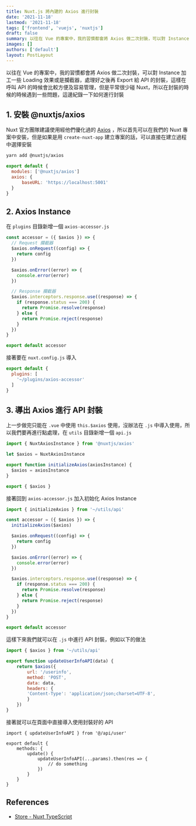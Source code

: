 ```yaml
---
title: Nuxt.js 將內建的 Axios 進行封裝
date: '2021-11-18'
lastmod: '2021-11-18'
tags: ['frontend', 'vuejs', 'nuxtjs']
draft: false
summary: 以往在 Vue 的專案中，我的習慣都會將 Axios 做二次封裝，可以對 Instance 加工一些 Loading 效果或是攔截器，處理好之後再 Export 給 API 的封裝，這樣在呼叫 API 的時候會比較方便及容易管理，但是平常很少碰 Nuxt，所以在封裝的時候的時候遇到一些問題，這邊紀錄一下如何進行封裝
images: []
authors: ['default']
layout: PostLayout
---
```


以往在 Vue 的專案中，我的習慣都會將 Axios 做二次封裝，可以對 Instance 加工一些 Loading 效果或是攔截器，處理好之後再 Export 給 API 的封裝，這樣在呼叫 API 的時候會比較方便及容易管理，但是平常很少碰 Nuxt，所以在封裝的時候的時候遇到一些問題，這邊紀錄一下如何進行封裝

<TOCInline toc={props.toc} asDisclosure />

## 1. 安裝 @nuxtjs/axios

Nuxt 官方團隊建議使用經他們優化過的 [Axios](https://axios.nuxtjs.org/) ，所以首先可以在我們的 Nuxt 專案中安裝，但是如果是用 `create-nuxt-app` 建立專案的話，可以直接在建立過程中選擇安裝

```bash
yarn add @nuxtjs/axios
```

```javascript:nuxt.config.js
export default {
  modules: ['@nuxtjs/axios']
  axios: {
      baseURL: 'https://localhost:5001'
  }
}
```

## 2. Axios Instance

在 `plugins` 目錄新增一個 `axios-accessor.js`

```javascript:plugins/axios-accessor.js
const accessor = ({ $axios }) => {
  // Request 攔截器
  $axios.onRequest((config) => {
    return config
  })

  $axios.onError((error) => {
    console.error(error)
  })

  // Response 攔截器
  $axios.interceptors.response.use((response) => {
    if (response.status === 200) {
      return Promise.resolve(response)
    } else {
      return Promise.reject(response)
    }
  })
}

export default accessor
```

接著要在 `nuxt.config.js` 導入

```javascript:nuxt.config.js
export default {
  plugins: [
    '~/plugins/axios-accessor'
  ]
}
```

## 3. 導出 Axios 進行 API 封裝

上一步做完只能在 `.vue` 中使用 `this.$axios` 使用，沒辦法在 `.js` 中導入使用，所以我們要再進行點處理，在 `utils` 目錄新增一個 `api.js`

```javascript:utils/api.js
import { NuxtAxiosInstance } from '@nuxtjs/axios'

let $axios = NuxtAxiosInstance

export function initializeAxios(axiosInstance) {
  $axios = axiosInstance
}

export { $axios }
```

接著回到 `axios-accessor.js` 加入初始化 Axios Instance

```javascript:plugins/axios-accessor.js
import { initializeAxios } from '~/utils/api'

const accessor = ({ $axios }) => {
  initializeAxios($axios)

  $axios.onRequest((config) => {
    return config
  })

  $axios.onError((error) => {
    console.error(error)
  })

  $axios.interceptors.response.use((response) => {
    if (response.status === 200) {
      return Promise.resolve(response)
    } else {
      return Promise.reject(response)
    }
  })
}

export default accessor
```

這樣下來我們就可以在 `.js` 中進行 API 封裝，例如以下的做法

```javascript:api/user.js
import { $axios } from '~/utils/api'

export function updateUserInfoAPI(data) {
    return $axios({
        url: '/userinfo',
        method: 'POST',
        data: data,
        headers: {
        'Content-Type': 'application/json;charset=UTF-8',
        }
    })
}
```

接著就可以在頁面中直接導入使用封裝好的 API

```javascript:pages/user.vue
import { updateUserInfoAPI } from '@/api/user'

export default {
    methods: {
        update() {
            updateUserInfoAPI(...params).then(res => {
                // do something
            })
        }
    }
}
```

## References

- [Store - Nuxt TypeScript](https://typescript.nuxtjs.org/cookbook/store/)

